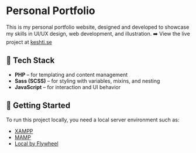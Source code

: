 # Personal Portfolio

This is my personal portfolio website, designed and developed to showcase my skills in UI/UX design, web development, and illustration.
➡️ View the live project at [keshti.se](https://www.keshti.se)

## 🧰 Tech Stack

- **PHP** – for templating and content management
- **Sass (SCSS)** – for styling with variables, mixins, and nesting
- **JavaScript** – for interaction and UI behavior


## 🚀 Getting Started

To run this project locally, you need a local server environment such as:

- [XAMPP](https://www.apachefriends.org/index.html)
- [MAMP](https://www.mamp.info/en/)
- [Local by Flywheel](https://localwp.com/)
